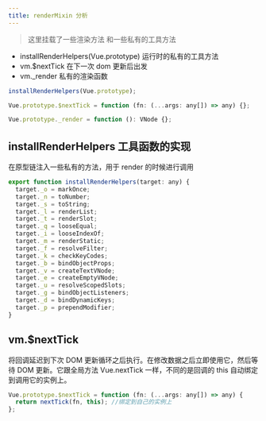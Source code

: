 ```yaml
---
title: renderMixin 分析
---
```


> 这里挂载了一些渲染方法 和一些私有的工具方法

- installRenderHelpers(Vue.prototype) 运行时的私有的工具方法
- vm.$nextTick 在下一次 dom 更新后出发
- vm.\_render 私有的渲染函数

```javascript
installRenderHelpers(Vue.prototype);

Vue.prototype.$nextTick = function (fn: (...args: any[]) => any) {};

Vue.prototype._render = function (): VNode {};
```

## installRenderHelpers 工具函数的实现

在原型链注入一些私有的方法，用于 render 的时候进行调用

```javascript
export function installRenderHelpers(target: any) {
  target._o = markOnce;
  target._n = toNumber;
  target._s = toString;
  target._l = renderList;
  target._t = renderSlot;
  target._q = looseEqual;
  target._i = looseIndexOf;
  target._m = renderStatic;
  target._f = resolveFilter;
  target._k = checkKeyCodes;
  target._b = bindObjectProps;
  target._v = createTextVNode;
  target._e = createEmptyVNode;
  target._u = resolveScopedSlots;
  target._g = bindObjectListeners;
  target._d = bindDynamicKeys;
  target._p = prependModifier;
}
```

## vm.$nextTick

将回调延迟到下次 DOM 更新循环之后执行。在修改数据之后立即使用它，然后等待 DOM 更新。它跟全局方法 Vue.nextTick 一样，不同的是回调的 this 自动绑定到调用它的实例上。

```javascript
Vue.prototype.$nextTick = function (fn: (...args: any[]) => any) {
  return nextTick(fn, this); //绑定到自己的实例上
};
```
